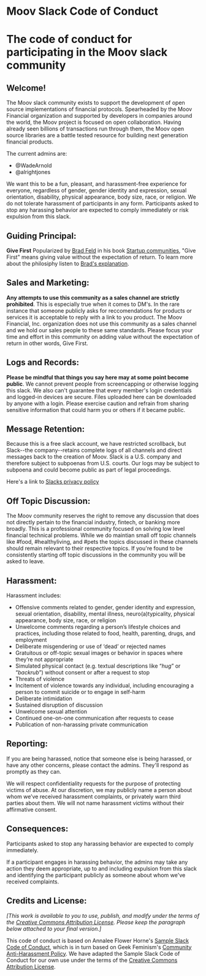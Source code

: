 # Moov Slack Code of Conduct
The code of conduct for participating in the Moov slack community 
===========================

Welcome!
--------

The Moov slack community exists to support the development of open source implementations of financial protocols. Spearheaded by the Moov Financial organization and supported by developers in companies around the world, the Moov project is focused on open collaboration. Having already seen billions of transactions run through them, the Moov open source libraries are a battle tested resource for building next generation financial products. 

The current admins are:
* @WadeArnold
* @alrightjones

We want this to be a fun, pleasant, and harassment-free experience for everyone, regardless of gender, gender identity and expression, sexual orientation, disability, physical appearance, body size, race, or religion. We do not tolerate harassment of participants in any form. Participants asked to stop any harassing behavior are expected to comply immediately or risk expulsion from this slack.

Guiding Principal:
--------------------
**Give First** 
Popularized by [Brad Feld](https://twitter.com/bfeld) in his book [Startup communities](https://www.amazon.com/Startup-Communities-Building-Entrepreneurial-Ecosystem/dp/1531886035), "Give First" means giving value without the expectation of return. To learn more about the philosiphy listen to [Brad's explanation](https://www.techstars.com/the-line/podcasts/what-is-give-first).


Sales and Marketing:
-----------------

**Any attempts to use this community as a sales channel are strictly prohibited**. This is especially true when it comes to DM's. In the rare instance that someone publicly asks for reccomendations for products or services it is acceptable to reply with a link to you product. The Moov Financial, Inc. organization does not use this community as a sales channel and we hold our sales people to these same standards. Please focus your time and effort in this community on adding value without the expectation of return in other words, Give First. 

Logs and Records:
-----------------

**Please be mindful that things you say here may at some point become public**. We cannot prevent people from screencapping or otherwise logging this slack. We also can't guarantee that every member's login credentials and logged-in devices are secure. Files uploaded here can be downloaded by anyone with a login. Please exercise caution and refrain from sharing sensitive information that could harm you or others if it became public.

Message Retention:
------------------

Because this is a free slack account, we have restricted scrollback, but Slack--the company--retains complete logs of all channels and direct messages back to the creation of Moov. Slack is a U.S. company and therefore subject to subpoenas from U.S. courts. Our logs may be subject to subpoena and could become public as part of legal proceedings.

Here's a link to [Slacks privacy policy](https://slack.com/trust/privacy/privacy-policy)


Off Topic Discussion:
------------------

The Moov community reserves the right to remove any discussion that does not directly pertain to the financial industry, fintech, or banking more broadly. This is a professional community focused on solving low level financial technical problems. While we do maintian small off topic channels like #food, #healthyliving, and #pets the topics discussed in these channels should remain relevant to their respective topics. If you're found to be consistently starting off topic discussions in the community you will be asked to leave. 


Harassment:
-----------

Harassment includes:

* Offensive comments related to gender, gender identity and expression, sexual orientation, disability, mental illness, neuro(a)typicality, physical appearance, body size, race, or religion
* Unwelcome comments regarding a person’s lifestyle choices and practices, including those related to food, health, parenting, drugs, and employment
* Deliberate misgendering or use of ‘dead’ or rejected names
* Gratuitous or off-topic sexual images or behavior in spaces where they’re not appropriate
* Simulated physical contact (e.g. textual descriptions like “*hug*” or “*backrub*”) without consent or after a request to stop
* Threats of violence
* Incitement of violence towards any individual, including encouraging a person to commit suicide or to engage in self-harm
* Deliberate intimidation
* Sustained disruption of discussion
* Unwelcome sexual attention
* Continued one-on-one communication after requests to cease
* Publication of non-harassing private communication

Reporting:
---------

If you are being harassed, notice that someone else is being harassed, or have any other concerns, please contact the admins. They'll respond as promptly as they can.

We will respect confidentiality requests for the purpose of protecting victims of abuse. At our discretion, we may publicly name a person about whom we’ve received harassment complaints, or privately warn third parties about them. We will not name harassment victims without their affirmative consent.

Consequences:
------------

Participants asked to stop any harassing behavior are expected to comply immediately.

If a participant engages in harassing behavior, the admins may take any action they deem appropriate, up to and including expulsion from this slack and identifying the participant publicly as someone about whom we've received complaints.

Credits and License:
--------------------

_[This work is available to you to use, publish, and modify under the terms of the [Creative Commons Attribution License](https://creativecommons.org/licenses/by/4.0/). Please keep the paragraph below attached to your final version.]_

This code of conduct is based on Annalee Flower Horne's [Sample Slack Code of Conduct](https://gist.github.com/annalee/2cddeff11357c3a8a613583ebca4dc17), which is in turn based on Geek Feminism's [Community Anti-Harassment Policy](http://geekfeminism.wikia.com/wiki/Community_anti-harassment/Policy). We have adapted the Sample Slack Code of Conduct for our own use under the terms of the [Creative Commons Attribution License](https://creativecommons.org/licenses/by/4.0/).

